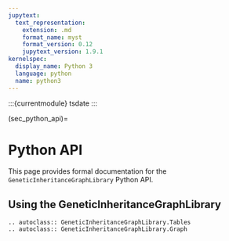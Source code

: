 ```yaml
---
jupytext:
  text_representation:
    extension: .md
    format_name: myst
    format_version: 0.12
    jupytext_version: 1.9.1
kernelspec:
  display_name: Python 3
  language: python
  name: python3
---
```


:::{currentmodule} tsdate
:::

(sec_python_api)=

# Python API

This page provides formal documentation for the `GeneticInheritanceGraphLibrary` Python API.


## Using the GeneticInheritanceGraphLibrary

```{eval-rst}
.. autoclass:: GeneticInheritanceGraphLibrary.Tables
.. autoclass:: GeneticInheritanceGraphLibrary.Graph
```
